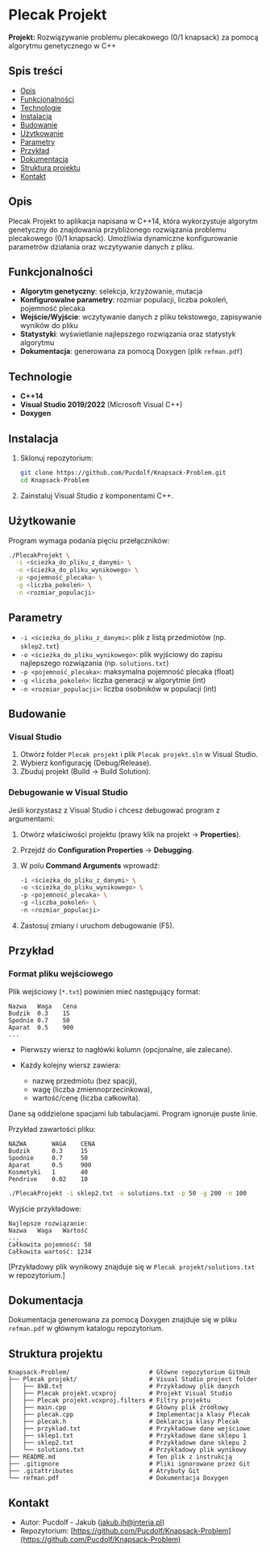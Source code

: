 # Plecak Projekt

**Projekt:** Rozwiązywanie problemu plecakowego (0/1 knapsack) za pomocą algorytmu genetycznego w C++

## Spis treści

* [Opis](#opis)
* [Funkcjonalności](#funkcjonalności)
* [Technologie](#technologie)
* [Instalacja](#instalacja)
* [Budowanie](#budowanie)
* [Użytkowanie](#użytkowanie)
* [Parametry](#parametry)
* [Przykład](#przykład)
* [Dokumentacja](#dokumentacja)
* [Struktura projektu](#struktura-projektu)
* [Kontakt](#kontakt)

## Opis

Plecak Projekt to aplikacja napisana w C++14, która wykorzystuje algorytm genetyczny do znajdowania przybliżonego rozwiązania problemu plecakowego (0/1 knapsack). Umożliwia dynamiczne konfigurowanie parametrów działania oraz wczytywanie danych z pliku.

## Funkcjonalności

* **Algorytm genetyczny**: selekcja, krzyżowanie, mutacja
* **Konfigurowalne parametry**: rozmiar populacji, liczba pokoleń, pojemność plecaka
* **Wejście/Wyjście**: wczytywanie danych z pliku tekstowego, zapisywanie wyników do pliku
* **Statystyki**: wyświetlanie najlepszego rozwiązania oraz statystyk algorytmu
* **Dokumentacja**: generowana za pomocą Doxygen (plik `refman.pdf`)

## Technologie

* **C++14**
* **Visual Studio 2019/2022** (Microsoft Visual C++)
* **Doxygen**

## Instalacja

1. Sklonuj repozytorium:

   ```bash
   git clone https://github.com/Pucdolf/Knapsack-Problem.git
   cd Knapsack-Problem
   ```
2. Zainstaluj Visual Studio z komponentami C++.


## Użytkowanie

Program wymaga podania pięciu przełączników:

```bash
./PlecakProjekt \
  -i <ścieżka_do_pliku_z_danymi> \
  -o <ścieżka_do_pliku_wynikowego> \
  -p <pojemność_plecaka> \
  -g <liczba_pokoleń> \
  -n <rozmiar_populacji>
```

## Parametry

* `-i <ścieżka_do_pliku_z_danymi>`: plik z listą przedmiotów (np. `sklep2.txt`)
* `-o <ścieżka_do_pliku_wynikowego>`: plik wyjściowy do zapisu najlepszego rozwiązania (np. `solutions.txt`)
* `-p <pojemność_plecaka>`: maksymalna pojemność plecaka (float)
* `-g <liczba_pokoleń>`: liczba generacji w algorytmie (int)
* `-n <rozmiar_populacji>`: liczba osobników w populacji (int)

## Budowanie

### Visual Studio

1. Otwórz folder `Plecak projekt` i plik `Plecak projekt.sln` w Visual Studio.
2. Wybierz konfigurację (Debug/Release).
3. Zbuduj projekt (Build → Build Solution).

### Debugowanie w Visual Studio

Jeśli korzystasz z Visual Studio i chcesz debugować program z argumentami:

1. Otwórz właściwości projektu (prawy klik na projekt → **Properties**).
2. Przejdź do **Configuration Properties** → **Debugging**.
3. W polu **Command Arguments** wprowadź:

   ```bash
   -i <ścieżka_do_pliku_z_danymi> \
   -o <ścieżka_do_pliku_wynikowego> \
   -p <pojemność_plecaka> \
   -g <liczba_pokoleń> \
   -n <rozmiar_populacji>
   ```
4. Zastosuj zmiany i uruchom debugowanie (F5).

## Przykład

### Format pliku wejściowego

Plik wejściowy (`*.txt`) powinien mieć następujący format:

```
Nazwa   Waga   Cena
Budzik  0.3    15
Spodnie 0.7    50
Aparat  0.5    900
...
```

* Pierwszy wiersz to nagłówki kolumn (opcjonalne, ale zalecane).
* Każdy kolejny wiersz zawiera:

  * nazwę przedmiotu (bez spacji),
  * wagę (liczba zmiennoprzecinkowa),
  * wartość/cenę (liczba całkowita).

Dane są oddzielone spacjami lub tabulacjami. Program ignoruje puste linie.

Przykład zawartości pliku:

```
NAZWA       WAGA    CENA
Budzik      0.3     15
Spodnie     0.7     50
Aparat      0.5     900
Kosmetyki   1       40
Pendrive    0.02    10
```

```bash
./PlecakProjekt -i sklep2.txt -o solutions.txt -p 50 -g 200 -n 100
```

Wyjście przykładowe:

```
Najlepsze rozwiązanie:
Nazwa   Waga   Wartość
...
Całkowita pojemność: 50
Całkowita wartość: 1234
```

[Przykładowy plik wynikowy znajduje się w `Plecak projekt/solutions.txt` w repozytorium.]

## Dokumentacja

Dokumentacja generowana za pomocą Doxygen znajduje się w pliku `refman.pdf` w głównym katalogu repozytorium.

## Struktura projektu

```
Knapsack-Problem/                      # Główne repozytorium GitHub
├── Plecak projekt/                    # Visual Studio project folder
│   ├── 8kB.txt                        # Przykładowy plik danych
│   ├── Plecak projekt.vcxproj         # Projekt Visual Studio
│   ├── Plecak projekt.vcxproj.filters # Filtry projektu
│   ├── main.cpp                       # Główny plik źródłowy
│   ├── plecak.cpp                     # Implementacja klasy Plecak
│   ├── plecak.h                       # Deklaracja klasy Plecak
│   ├── przyklad.txt                   # Przykładowe dane wejściowe
│   ├── sklep1.txt                     # Przykładowe dane sklepu 1
│   ├── sklep2.txt                     # Przykładowe dane sklepu 2
│   └── solutions.txt                  # Przykładowy plik wynikowy
├── README.md                          # Ten plik z instrukcją
├── .gitignore                         # Pliki ignorowane przez Git
├── .gitattributes                     # Atrybuty Git
└── refman.pdf                         # Dokumentacja Doxygen
```

## Kontakt

* Autor: Pucdolf - Jakub ([jakub.jh@interia.pl](mailto:jakub.jh@interia.pl))
* Repozytorium: [https://github.com/Pucdolf/Knapsack-Problem](https://github.com/Pucdolf/Knapsack-Problem)
